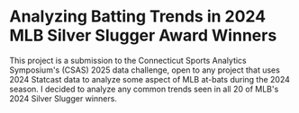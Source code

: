# Analyzing Batting Trends in 2024 MLB Silver Slugger Award Winners

This project is a submission to the Connecticut Sports Analytics Symposium's (CSAS) 2025 data challenge, open to any project that uses 2024 Statcast data to analyze some aspect of MLB at-bats during the 2024 season. I decided to analyze any common trends seen in all 20 of MLB's 2024 Silver Slugger winners.
